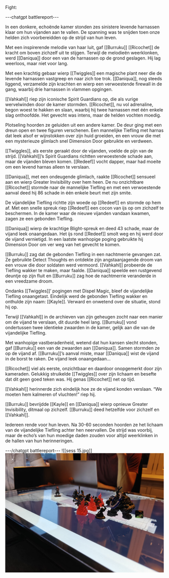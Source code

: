 Fight:

---chatgpt battlereport---

In een donkere, echoënde kamer stonden zes sinistere levende harnassen klaar om hun vijanden aan te vallen. De spanning was te snijden toen onze helden zich voorbereidden op de strijd van hun leven.

Met een inspirerende melodie van haar luit, gaf [[Burruku]] [[Ricochet]] de kracht om boven zichzelf uit te stijgen. Terwijl de melodieën weerklonken, werd [[Daniqua]] door een van de harnassen op de grond geslagen. Hij lag weerloos, maar niet voor lang.

Met een krachtig gebaar wierp [[Twiggles]] een magische plant neer die de levende harnassen vastgreep en naar zich toe trok. [[Daniqua]], nog steeds liggend, verzamelde zijn krachten en wierp een verwoestende firewall in de gang, waarbij drie harnassen in vlammen opgingen.

[[Vahkahl]] riep zijn iconische Spirit Guardians op, die als vurige wervelwinden door de kamer stormden. [[Ricochet]], nu vol adrenaline, begon woest te hakken en slaan, waarbij hij twee harnassen met één enkele slag onthoofdde. Het gevecht was intens, maar de helden vochten moedig.

Plotseling hoorden ze geluiden uit een andere kamer. De deur ging met een dreun open en twee figuren verschenen. Een mannelijke Tiefling met harnas dat leek alsof er wijnstokken over zijn huid groeiden, en een vrouw die met een mysterieuze glimlach snel Dimension Door gebruikte en verdween.

[[Twiggles]], als eerste geraakt door de vijanden, voelde de pijn van de strijd. [[Vahkahl]]’s Spirit Guardians richtten verwoestende schade aan, maar de vijanden bleven komen. [[Redeef]] vocht dapper, maar had moeite om een levend harnas alleen te verslaan.

[[Daniqua]], met een ondeugende glimlach, raakte [[Ricochet]] sensueel aan en wierp Greater Invisibility over hem heen. De nu onzichtbare [[Ricochet]] stormde naar de mannelijke Tiefling en met een verwoestende aanval deed hij 86 schade in één enkele beurt met zijn smite.

De vijandelijke Tiefling richtte zijn woede op [[Redeef]] en stormde op hem af. Met een snelle spreuk riep [[Redeef]] een cocon van ijs op om zichzelf te beschermen. In de kamer waar de nieuwe vijanden vandaan kwamen, zagen ze een gebonden Tiefling.

[[Daniqua]] wierp de krachtige Blight-spreuk en deed 43 schade, maar de vijand leek onaangedaan. Het ijs rond [[Redeef]] smolt weg en hij werd door de vijand vernietigd. In een laatste wanhopige poging gebruikte hij Dimension Door om ver weg van het gevecht te komen.

[[Burruku]] zag dat de gebonden Tiefling in een nachtmerrie gevangen zat. Ze gebruikte Detect Thoughts en ontdekte zijn angstaanjagende droom van een vrouw die door soldaten werd vermoord. [[Vahkahl]] probeerde de Tiefling wakker te maken, maar faalde. [[Daniqua]] speelde een rustgevend deuntje op zijn fluit en [[Burruku]] zag hoe de nachtmerrie veranderde in een vreedzame droom.

Ondanks [[Twiggles]]’ pogingen met Dispel Magic, bleef de vijandelijke Tiefling onaangetast. Eindelijk werd de gebonden Tiefling wakker en onthulde zijn naam: [[Kayle]]. Verward en onwetend over de situatie, stond hij op.

Terwijl [[Vahkahl]] in de archieven van zijn geheugen zocht naar een manier om de vijand te verslaan, dit duurde heel lang. [[Burruku]] vond ondertussen twee identieke zwaarden in de kamer, gelijk aan die van de vijandelijke Tiefling.

Met wanhopige vastberadenheid, wetend dat hun kansen slecht stonden, gaf [[Burruku]] een van de zwaarden aan [[Daniqua]]. Samen stormden ze op de vijand af. [[Burruku]]’s aanval miste, maar [[Daniqua]] wist de vijand in de borst te raken. De vijand leek onaangedaan…

[[Ricochet]] viel als eerste, onzichtbaar en daardoor onopgemerkt door zijn kameraden. Gelukkig struikelde [[Twiggles]] over zijn lichaam en besefte dat dit geen goed teken was. Hij genas [[Ricochet]] net op tijd.

[[Vahkahl]] herinnerde zich eindelijk hoe ze de vijand konden verslaan. “We moeten hem kalmeren of vluchten!” riep hij.

[[Burruku]] bevrijdde [[Kayle]] en [[Daniqua]] wierp opnieuw Greater Invisibility, ditmaal op zichzelf. [[Burruku]] deed hetzelfde voor zichzelf en [[Vahkahl]].

Iedereen rende voor hun leven. Na 30-60 seconden hoorden ze het lichaam van de vijandelijke Tiefling achter hen neervallen. De strijd was voorbij, maar de echo’s van hun moedige daden zouden voor altijd weerklinken in de hallen van hun herinneringen. 

---/chatgpt battlereport---
![[sess 15.jpg]]
<img src="/assets/sess 15.jpg"/> 